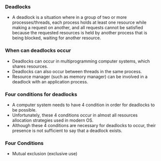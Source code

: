 ### Deadlocks
- A deadlock is a situation where in a group of two or more processes/threads, each process holds at least one resource while making a request on another, and all requests cannot be satisfied because the requested resources is held by another process that is being blocked, waiting for another resource.

### When can deadlocks occur
- Deadlocks can occur in multiprogramming computer systems, which shares resources. 
- Deadlocks can also occur between threads in the same process.
- Resource manager (such as memory manager) can be involved in a deadlock with an application process.

### Four conditions for deadlocks
- A computer system needs to have 4 condition in order for deadlocks to be possible.
- Unfortunately, these 4 conditions occur in almost all resources allocation strategies used in modern OS.
- Although these 4 conditions are necessary for deadlocks to occur, their presence is not sufficient to say that a deadlock exists.

### Four Conditions
- Mutual exclusion (exclusive use)